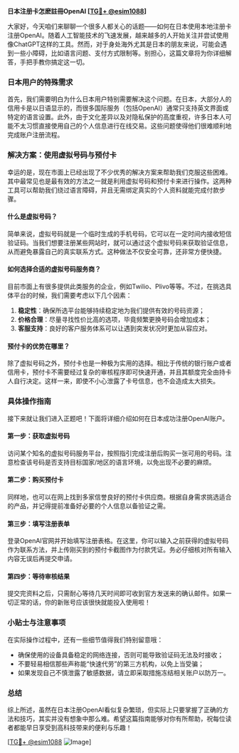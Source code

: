 **日本注册卡怎麽註冊OpenAI [[TG💪+ @esim1088](https://t.me/s/esim1088)]**

大家好，今天咱们来聊聊一个很多人都关心的话题——如何在日本使用本地注册卡注册OpenAI。随着人工智能技术的飞速发展，越来越多的人开始关注并尝试使用像ChatGPT这样的工具。然而，对于身处海外尤其是日本的朋友来说，可能会遇到一些小障碍，比如语言问题、支付方式限制等。别担心，这篇文章将为你详细解答，手把手教你搞定这一切。

### 日本用户的特殊需求

首先，我们需要明白为什么日本用户特别需要解决这个问题。在日本，大部分人的信用卡是以日语显示的，而很多国际服务（包括OpenAI）通常只支持英文界面或特定的语言设置。此外，由于文化差异以及对隐私保护的高度重视，许多日本人可能不太习惯直接使用自己的个人信息进行在线交易。这些问题使得他们很难顺利地完成账户注册流程。

### 解决方案：使用虚拟号码与预付卡

幸运的是，现在市面上已经出现了不少优秀的解决方案来帮助我们克服这些困难。其中最常见也是最有效的方法之一就是利用虚拟号码和预付卡来进行操作。这两种工具可以帮助我们绕过语言障碍，并且无需绑定真实的个人资料就能完成付款步骤。

#### 什么是虚拟号码？

简单来说，虚拟号码就是一个临时生成的手机号码，它可以在一定时间内接收短信验证码。当我们想要注册某些网站时，就可以通过这个虚拟号码来获取验证信息，从而避免暴露自己的真实联系方式。这种做法不仅安全可靠，还非常方便快捷。

#### 如何选择合适的虚拟号码服务商？

目前市面上有很多提供此类服务的企业，例如Twilio、Plivo等等。不过，在挑选具体平台的时候，我们需要考虑以下几个因素：

1. **稳定性**：确保所选平台能够持续稳定地为我们提供有效的号码资源；
2. **价格合理**：尽量寻找性价比高的选项，毕竟频繁更换号码会增加成本；
3. **客服支持**：良好的客户服务体系可以让遇到突发状况时更加从容应对。

#### 预付卡的优势在哪里？

除了虚拟号码之外，预付卡也是一种极为实用的选择。相比于传统的银行账户或者信用卡，预付卡不需要经过复杂的审核程序即可快速开通，并且其额度完全由持卡人自行决定。这样一来，即使不小心泄露了卡号信息，也不会造成太大损失。

### 具体操作指南

接下来就让我们进入正题吧！下面将详细介绍如何在日本成功注册OpenAI账户。

#### 第一步：获取虚拟号码

访问某个知名的虚拟号码服务平台，按照指引完成注册后购买一张可用的号码。注意检查该号码是否支持目标国家/地区的语言环境，以免出现不必要的麻烦。

#### 第二步：购买预付卡

同样地，也可以在网上找到多家信誉良好的预付卡供应商。根据自身需求挑选适合的产品，并记得提前准备好必要的个人信息以备验证之需。

#### 第三步：填写注册表单

登录OpenAI官网并开始填写注册表格。在这里，你可以输入之前获得的虚拟号码作为联系方法，并上传刚买到的预付卡截图作为付款凭证。务必仔细核对所有输入内容无误后再提交申请。

#### 第四步：等待审核结果

提交完资料之后，只需耐心等待几天时间即可收到官方发送来的确认邮件。如果一切正常的话，你的新账号应该很快就能投入使用啦！

### 小贴士与注意事项

在实际操作过程中，还有一些细节值得我们特别留意哦：

- 确保使用的设备具备稳定的网络连接，否则可能导致验证码无法及时接收；
- 不要轻易相信那些声称能“快速代劳”的第三方机构，以免上当受骗；
- 如果发现自己不慎泄露了敏感数据，请立即采取措施冻结相关账户以防万一。

### 总结

综上所述，虽然在日本注册OpenAI看似复杂繁琐，但实际上只要掌握了正确的方法和技巧，其实并没有想象中那么难。希望这篇指南能够对你有所帮助，祝每位读者都能早日享受到高科技带来的便利与乐趣！

[[TG💪+ @esim1088](https://t.me/s/esim1088) ![Image](https://i.postimg.cc/4NQfJmqS/Snipaste-2025-05-13-00-14-12.png)]
